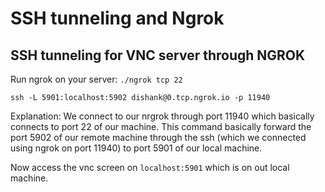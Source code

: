 # SSH tunneling and Ngrok

## SSH tunneling for VNC server through NGROK

Run ngrok on your server: `./ngrok tcp 22`

`ssh -L 5901:localhost:5902 dishank@0.tcp.ngrok.io -p 11940`

Explanation: We connect to our nrgrok through port 11940 which basically connects to port 22 of our machine. This command basically forward the port 5902 of our remote machine through the ssh \(which we connected using ngrok on port 11940\) to port 5901 of our local machine.

Now access the vnc screen on `localhost:5901` which is on out local machine.

